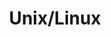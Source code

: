 ---
layout: page
title: Unix/Linux
permalink: /unix-linux-commands/
category_to_show: unix-linux-commands
---